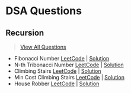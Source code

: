 # DSA Questions

## Recursion

> [View All Questions](./Recursion)

- Fibonacci Number [LeetCode](https://leetcode.com/problems/fibonacci-number) | [Solution](./Recursion/01%20Fibonacci/)
- N-th Tribonacci Number [LeetCode](https://leetcode.com/problems/n-th-tribonacci-number) | [Solution](./Recursion/02%20Nth%20Tribonacci/)
- Climbing Stairs [LeetCode](https://leetcode.com/problems/climbing-stairs) | [Solution](./Recursion/03%20Climbing%20Stairs/)
- Min Cost Climbing Stairs [LeetCode](https://leetcode.com/problems/min-cost-climbing-stairs) | [Solution](./Recursion/04%20Min%20Cost%20Climbing%20Stairs/)
- House Robber [LeetCode](https://leetcode.com/problems/house-robber) | [Solution](./Recursion/05%20House%20Robber/)
